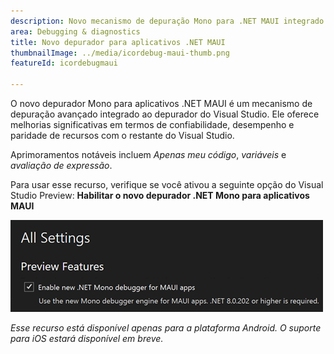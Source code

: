 ```yaml
---
description: Novo mecanismo de depuração Mono para .NET MAUI integrado ao depurador do Visual Studio Core.
area: Debugging & diagnostics
title: Novo depurador para aplicativos .NET MAUI
thumbnailImage: ../media/icordebug-maui-thumb.png
featureId: icordebugmaui

---
```



O novo depurador Mono para aplicativos .NET MAUI é um mecanismo de depuração avançado integrado ao depurador do Visual Studio. Ele oferece melhorias significativas em termos de confiabilidade, desempenho e paridade de recursos com o restante do Visual Studio.

Aprimoramentos notáveis incluem *Apenas meu código*, *variáveis* e *avaliação de expressão*.

Para usar esse recurso, verifique se você ativou a seguinte opção do Visual Studio Preview: **Habilitar o novo depurador .NET Mono para aplicativos MAUI**

![Novo depurador para aplicativos .NET MAUI](../media/icordebug-maui.png)

*Esse recurso está disponível apenas para a plataforma Android. O suporte para iOS estará disponível em breve.*
